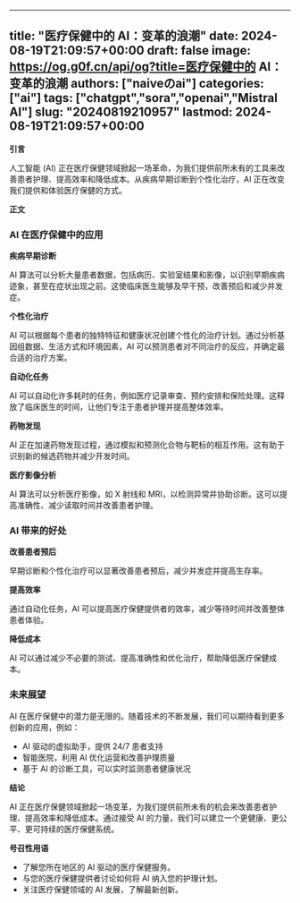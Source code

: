 
---
title: "医疗保健中的 AI：变革的浪潮"
date: 2024-08-19T21:09:57+00:00
draft: false
image: https://og.g0f.cn/api/og?title=医疗保健中的 AI：变革的浪潮
authors: ["naiveのai"]
categories: ["ai"]
tags: ["chatgpt","sora","openai","Mistral AI"]
slug: "20240819210957"
lastmod: 2024-08-19T21:09:57+00:00
---
**引言**

人工智能 (AI) 正在医疗保健领域掀起一场革命，为我们提供前所未有的工具来改善患者护理、提高效率和降低成本。从疾病早期诊断到个性化治疗，AI 正在改变我们提供和体验医疗保健的方式。

**正文**

### AI 在医疗保健中的应用

**疾病早期诊断**

AI 算法可以分析大量患者数据，包括病历、实验室结果和影像，以识别早期疾病迹象，甚至在症状出现之前。这使临床医生能够及早干预，改善预后和减少并发症。

**个性化治疗**

AI 可以根据每个患者的独特特征和健康状况创建个性化的治疗计划。通过分析基因组数据、生活方式和环境因素，AI 可以预测患者对不同治疗的反应，并确定最合适的治疗方案。

**自动化任务**

AI 可以自动化许多耗时的任务，例如医疗记录审查、预约安排和保险处理。这释放了临床医生的时间，让他们专注于患者护理并提高整体效率。

**药物发现**

AI 正在加速药物发现过程，通过模拟和预测化合物与靶标的相互作用。这有助于识别新的候选药物并减少开发时间。

**医疗影像分析**

AI 算法可以分析医疗影像，如 X 射线和 MRI，以检测异常并协助诊断。这可以提高准确性、减少读取时间并改善患者护理。

### AI 带来的好处

**改善患者预后**

早期诊断和个性化治疗可以显著改善患者预后，减少并发症并提高生存率。

**提高效率**

通过自动化任务，AI 可以提高医疗保健提供者的效率，减少等待时间并改善整体患者体验。

**降低成本**

AI 可以通过减少不必要的测试、提高准确性和优化治疗，帮助降低医疗保健成本。

### 未来展望

AI 在医疗保健中的潜力是无限的。随着技术的不断发展，我们可以期待看到更多创新的应用，例如：

* AI 驱动的虚拟助手，提供 24/7 患者支持
* 智能医院，利用 AI 优化运营和改善护理质量
* 基于 AI 的诊断工具，可以实时监测患者健康状况

**结论**

AI 正在医疗保健领域掀起一场变革，为我们提供前所未有的机会来改善患者护理、提高效率和降低成本。通过接受 AI 的力量，我们可以建立一个更健康、更公平、更可持续的医疗保健系统。

**号召性用语**

* 了解您所在地区的 AI 驱动的医疗保健服务。
* 与您的医疗保健提供者讨论如何将 AI 纳入您的护理计划。
* 关注医疗保健领域的 AI 发展，了解最新创新。